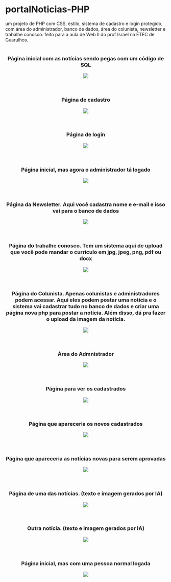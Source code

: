 # portalNoticias-PHP
um projeto de PHP com CSS, estilo, sistema de cadastro e login protegido, com área do administrador, banco de dados, área do colunista, newsletter e trabalhe conosco. feito para a aula de Web II do prof Israel na ETEC de Guarulhos.
<br><br>
<div align="center">
  <h3>Página inicial com as notícias sendo pegas com um código de SQL</h3>
  <img src="ImagensGit/1.png">
</div>
<br><br>
<div align="center">
  <h3>Página de cadastro</h3>
  <img src="ImagensGit/2.png">
</div>
<br><br>
<div align="center">
  <h3>Página de login</h3>
  <img src="ImagensGit/3.png">
</div>
<br><br>
<div align="center">
  <h3>Página inicial, mas agora o administrador tá logado</h3>
  <img src="ImagensGit/4.png">
</div>
<br><br>
<div align="center">
  <h3>Página da Newsletter. Aqui você cadastra nome e e-mail e isso vai para o banco de dados</h3>
  <img src="ImagensGit/5.png">
</div>
<br><br>
<div align="center">
  <h3>Página do trabalhe conosco. Tem um sistema aqui de upload que você pode mandar o currículo em jpg, jpeg, png, pdf ou docx</h3>
  <img src="ImagensGit/6.png">
</div>
<br><br>
<div align="center">
  <h3>Página do Colunista. Apenas colunistas e administradores podem acessar. Aqui eles podem postar uma notícia e o sistema vai cadastrar tudo no banco de dados e criar uma página nova php para postar a notícia. Além disso, dá pra fazer o upload da imagem da notícia.</h3>
  <img src="ImagensGit/7.png">
</div>
<br><br>
<div align="center">
  <h3>Área do Admnistrador</h3>
  <img src="ImagensGit/8.png">
</div>
<br><br>
<div align="center">
  <h3>Página para ver os cadastrados</h3>
  <img src="ImagensGit/9.png">
</div>
<br><br>
<div align="center">
  <h3>Página que apareceria os novos cadastrados</h3>
  <img src="ImagensGit/10.png">
</div>
<br><br>
<div align="center">
  <h3>Página que apareceria as notícias novas para serem aprovadas</h3>
  <img src="ImagensGit/11.png">
</div>
<br><br>
<div align="center">
  <h3>Página de uma das notícias. (texto e imagem gerados por IA)</h3>
  <img src="ImagensGit/12.png">
</div>
<br><br>
<div align="center">
  <h3>Outra notícia. (texto e imagem gerados por IA)</h3>
  <img src="ImagensGit/13.png">
</div>
<br><br>
<div align="center">
  <h3>Página inicial, mas com uma pessoa normal logada</h3>
  <img src="ImagensGit/14.png">
</div>

